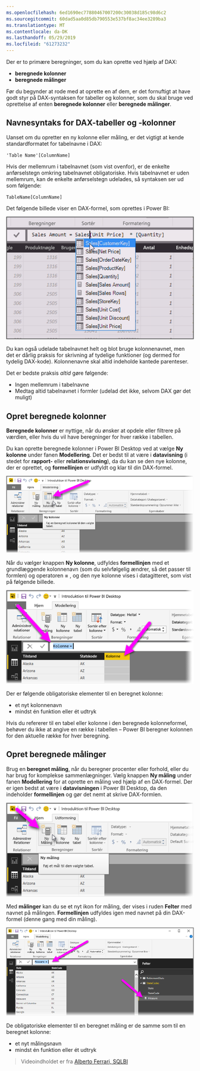 ```yaml
---
ms.openlocfilehash: 6ed1690ec77880467007200c30038d185c98d6c2
ms.sourcegitcommit: 60dad5aa0d85db790553e537bf8ac34ee3289ba3
ms.translationtype: MT
ms.contentlocale: da-DK
ms.lasthandoff: 05/29/2019
ms.locfileid: "61273232"
---
```

Der er to primære beregninger, som du kan oprette ved hjælp af DAX:

* **beregnede kolonner**
* **beregnede målinger**

Før du begynder at rode med at oprette en af dem, er det fornuftigt at have godt styr på DAX-syntaksen for tabeller og kolonner, som du skal bruge ved oprettelse af enten **beregnede kolonner** eller **beregnede målinger**.

## <a name="dax-table-and-column-name-syntax"></a>Navnesyntaks for DAX-tabeller og -kolonner
Uanset om du opretter en ny kolonne eller måling, er det vigtigt at kende standardformatet for tabelnavne i DAX:

    'Table Name'[ColumnName]

Hvis der mellemrum i tabelnavnet (som vist ovenfor), er de enkelte anførselstegn omkring tabelnavnet obligatoriske. Hvis tabelnavnet er uden mellemrum, kan de enkelte anførselstegn udelades, så syntaksen ser ud som følgende:

    TableName[ColumnName]

Det følgende billede viser en DAX-formel, som oprettes i Power BI:

![](media/7-2-dax-calculation-types/dax-calc-types_1.png)

Du kan også udelade tabelnavnet helt og blot bruge kolonnenavnet, men det er dårlig praksis for skrivning af tydelige funktioner (og dermed for tydelig DAX-kode). Kolonnenavne skal altid indeholde kantede parenteser.

Det er bedste praksis *altid* gøre følgende:

* Ingen mellemrum i tabelnavne
* Medtag altid tabelnavnet i formler (udelad det ikke, selvom DAX gør det muligt)

## <a name="creating-calculated-columns"></a>Opret beregnede kolonner
**Beregnede kolonner** er nyttige, når du ønsker at opdele eller filtrere på værdien, eller hvis du vil have beregninger for hver række i tabellen.

Du kan oprette beregnede kolonner i Power BI Desktop ved at vælge **Ny kolonne** under fanen **Modellering**. Det er bedst til at være i **datavisning** (i stedet for **rapport-** eller **relationsvisning**), da du kan se den nye kolonne, der er oprettet, og **formellinjen** er udfyldt og klar til din DAX-formel.

![](media/7-2-dax-calculation-types/dax-calc-types_2a.png)

Når du vælger knappen **Ny kolonne**, udfyldes **formellinjen** med et grundlæggende kolonnenavn (som du selvfølgelig ændrer, så det passer til formlen) og operatoren **=** , og den nye kolonne vises i datagitteret, som vist på følgende billede.

![](media/7-2-dax-calculation-types/dax-calc-types_3.png)

Der er følgende obligatoriske elementer til en beregnet kolonne:

* et nyt kolonnenavn
* mindst én funktion eller ét udtryk

Hvis du refererer til en tabel eller kolonne i den beregnede kolonneformel, behøver du ikke at angive en række i tabellen – Power BI beregner kolonnen for den aktuelle række for hver beregning.

## <a name="creating-calculated-measures"></a>Opret beregnede målinger
Brug en **beregnet måling**, når du beregner procenter eller forhold, eller du har brug for komplekse sammenlægninger. Vælg knappen **Ny måling** under fanen **Modellering** for at oprette en måling ved hjælp af en DAX-formel. Der er igen bedst at være i **datavisningen** i Power BI Desktop, da den indeholder **formellinjen** og gør det nemt at skrive DAX-formlen.

![](media/7-2-dax-calculation-types/dax-calc-types_4.png)

Med **målinger** kan du se et nyt ikon for måling, der vises i ruden **Felter** med navnet på målingen. **Formellinjen** udfyldes igen med navnet på din DAX-formel (denne gang med din måling).

![](media/7-2-dax-calculation-types/dax-calc-types_5.png)

De obligatoriske elementer til en beregnet måling er de samme som til en beregnet kolonne:

* et nyt målingsnavn
* mindst én funktion eller ét udtryk

> Videoindholdet er fra [Alberto Ferrari, SQLBI](http://www.sqlbi.com/learning-dax)
> 
> 

